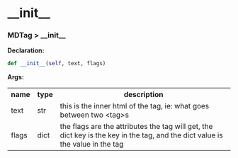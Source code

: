 <h1>__init__</h1><h3>MDTag &gt; __init__</h3>

<span><b>Declaration:</b></span>

```py
def __init__(self, text, flags)
```



<p></p>

<span><b>Args:</b></span><table><tbody><tr><th>name</th><th>type</th><th>description</th></tr><tr><td>text</td><td>str</td><td>this is the inner html of the tag, ie: what goes between two &lt;tag&gt;s</td></tr><tr><td>flags</td><td>dict</td><td>the flags are the attributes the tag will get, the dict key is the key in the tag, and the dict value is the value in the tag</td></tr></tbody></table>

